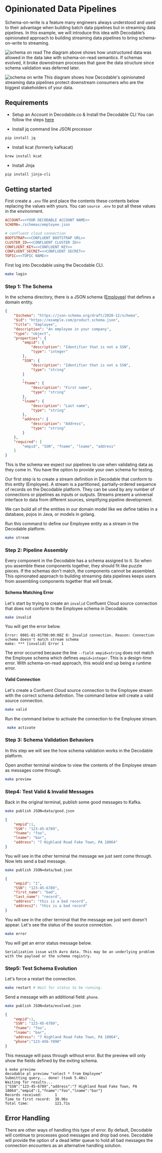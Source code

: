 # Opinionated Data Pipelines
Schema-on-write is a feature many engineers always understood and used to their advantage when building batch data pipelines but in streaming data pipelines. In this example, we will introduce this idea with Decodable’s opinionated approach to building streaming data pipelines to bring schema-on-write to streaming.

![schema on read](images/odp.jpg)
The diagram above shows how unstructured data was allowed in the data lake with schema-on-read semantics. If schemas evolved, it broke downstream processes that gave the data structure since schema validation was deferred later.

![schema on write](images/sow.jpg)
This diagram shows how Decodable's opinionated streaming data pipelines protect downstream consumers who are the biggest stakeholders of your data.


## Requirements
* Setup an Account in Decodable.co & Install the Decodable CLI
You can follow the steps [here](https://docs.decodable.co/docs/setup)

* Install jq command line JSON processor
```bash
pip install jq
```

* Install kcat (formerly kafkacat)
```bash
brew install kcat
```

* Install Jinja
```bash
pip install jinja-cli
```


## Getting started
First create a ``.env`` file and place the contents these contents below replacing the values with yours. You can ``source .env`` to put all these values in the environment.

```Makefile
ACCOUNT=<<YOUR DECODABLE ACCOUNT NAME>>
SCHEMA=./schemas/employee.json

# confluent cloud connection
BOOTSTRAP=<<CONFLUENT BOOTSTRAP URL>>
CLUSTER_ID=<<CONFLUENT CLUSTER ID>>
CONFLUENT_KEY=<<CONFLUENT KEY>>
CONFLUENT_SECRET=<<CONFLUENT SECRET>>
TOPIC=<<TOPIC NAME>>
```

First log into Decodable using the Decodable CLI.

```bash
make login
```

### Step 1: The Schema
In the schema directory, there is a JSON schema ([Employee](schemas/employee.json)) that defines a domain entity. 


```json
{
    "$schema": "https://json-schema.org/draft/2020-12/schema",
    "$id": "https://example.com/product.schema.json",
    "title": "Employee",
    "description": "An employee in your company",
    "type": "object",
    "properties": {
        "empid": {
            "description": "Identifier that is not a SSN",
            "type": "integer"
        },
        "SSN": {
            "description": "Identifier that is not a SSN",
            "type": "string"
        }
        ,
        "fname": {
            "description": "First name",
            "type": "string"
        },
        "lname": {
            "description": "Last name",
            "type": "string"
        },
        "address": {
            "description": "Address",
            "type": "string"
        }
    },
    "required": [
        "empid", "SSN", "fname", "lname", "address"
    ]
}
```

This is the schema we expect our pipelines to use when validating data as they come in. You have the option to provide your own schema for testing.

Our first step is to create a stream definition in Decodable that conform to this entity (Employee). A stream is a partitioned, partially-ordered sequence of records on the Decodable platform. They can be used by any number of connections or pipelines as inputs or outputs. Streams present a universal interface to data from different sources, simplifying pipeline development.

We can build all of the entities in our domain model like we define tables in a database, pojos in Java, or models in golang.

Run this command to define our Employee entity as a stream in the Decodable platform.

```bash
make stream
```

### Step 2: Pipeline Assembly
Every component in the Decodable has a schema assigned to it. So when you assemble these components together, they should fit like puzzle pieces. If the schemas don't match, the components cannot be assembled. This opinionated approach to building streaming data pipelines keeps users from assembling components together that will break.


#### Schema Matching Error
Let's start by trying to create an ``invalid`` Confluent Cloud source connection that does not conform to the Employee schema in Decodable. 

```bash
make invalid
```

You will get the error below.

```
Error: 0001-01-01T00:00:00Z 0: Invalid connection. Reason: Connection schema doesn't match stream schema
make: *** [invalid] Error 1
```

The error occurred because the line ``--field empid=string`` does not match the Employee schema which defines ``empid=integer``. This is a design-time error. With schema-on-read approach, this would end up being a runtime error.

#### Valid Connection
Let's create a Confluent Cloud source connection to the Employee stream with the correct schema definition. The command below will create a valid source connection.

```bash
make valid
```

Run the command below to activate the connection to the Employee stream.

```bash
 make activate
```

### Step 3: Schema Validation Behaviors
In this step we will see the how schema validation works in the Decodable platform.

Open another terminal window to view the contents of the Employee stream as messages come through.

```bash
make preview
```


### Step4: Test Valid & Invalid Messages
Back in the original terminal, publish some good messages to Kafka.

```bash
make publish JSON=data/good.json
```

```json
{
    "empid":1,
    "SSN": "123-45-6789",
    "fname": "foo",
    "lname": "bar",
    "address": "7 Highland Road Fake Town, PA 18064"
}
```

You will see in the other terminal the message we just sent come through. Now lets send a bad message.

```bash
make publish JSON=data/bad.json
```

```json
{
    "empid": "1",
    "SSN": "123-45-6789",
    "first_name": "bad",
    "last_name": "record",
    "address": "this is a bad record",
    "address2": "this is a bad record"
}
```

You will see in the other terminal that the message we just sent doesn't appear. Let's see the status of the source connection.

```bash
make error
```

You will get an error status message below.

```
Serialization issue with Avro data. This may be an underlying problem with the payload or the schema registry.
```

### Step5: Test Schema Evolution
Let's force a restart the connection.

```bash
make restart # Wait for status to be running.
```

Send a message with an additional field: `phone`.

```bash
make publish JSON=data/evolved.json
```

```json
{
    "empid":1,
    "SSN": "123-45-6789",
    "fname": "foo",
    "lname": "bar",
    "address": "7 Highland Road Fake Town, PA 18064",
    "phone":"123-456-7890"
}
```

This message will pass through without error. But the preview will only show the fields defined by the exiting schema.

```
$ make preview
decodable pl preview "select * from Employee"
Submitting query... done! (took 5.48s)
Waiting for results...
{"SSN":"123-45-6789","address":"7 Highland Road Fake Town, PA 18064","empid":1,"fname":"foo","lname":"bar"}
Records received:      1
Time to first record:  38.96s
Total time:            121.71s

```


## Error Handling
There are other ways of handling this type of error. By default, Decodable will continue to processes good messages and drop bad ones. Decodable will provide the option of a dead letter queue to hold all bad messages the connection encounters as an alternative handling solution.

